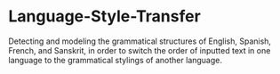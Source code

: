 # Language-Style-Transfer
Detecting and modeling the grammatical structures of English, Spanish, French, and Sanskrit, in order to switch the order of inputted text in one language to the grammatical stylings of another language.
